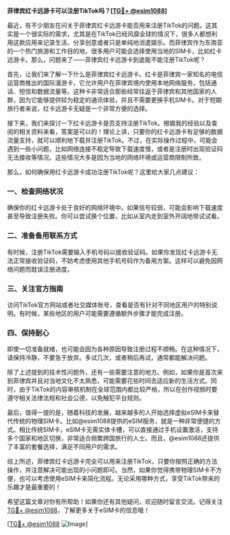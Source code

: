 **菲律宾红卡远游卡可以注册TikTok吗？[[TG💪+ @esim1088](https://t.me/s/esim1088)]**

最近，有不少朋友在问关于菲律宾红卡远游卡能否用来注册TikTok的问题。这其实是一个很实际的需求，尤其是在TikTok已经风靡全球的情况下，很多人都想利用这款应用来记录生活、分享创意或者只是单纯地消遣娱乐。而菲律宾作为东南亚的一个热门旅游和工作目的地，很多用户可能会选择使用当地的SIM卡，比如红卡远游卡。那么，问题来了——菲律宾红卡远游卡到底能不能注册TikTok呢？

首先，让我们来了解一下什么是菲律宾红卡远游卡。红卡是菲律宾一家知名的电信运营商推出的国际漫游卡，它允许用户在菲律宾境内使用本地网络服务，包括通话、短信和数据流量等。这种卡非常适合那些经常往返于菲律宾和其他国家的人群，因为它能够提供较为稳定的通讯体验，并且不需要更换手机SIM卡。对于短期旅行者来说，红卡远游卡无疑是一个非常方便的选择。

接下来，我们来探讨一下红卡远游卡是否支持注册TikTok。根据我的经验以及查阅的相关资料来看，答案是可以的！理论上讲，只要你的红卡远游卡有足够的数据流量支持，就可以顺利地下载并注册TikTok。不过，在实际操作过程中，可能会遇到一些小问题，比如网络连接不稳定导致下载速度慢，或者是注册时出现验证码无法接收等情况。这些情况大多是因为当地的网络环境或运营商限制所致。

那么，如何确保用红卡远游卡成功注册TikTok呢？这里给大家几点建议：

### 一、检查网络状况
确保你的红卡远游卡处于良好的网络环境中。如果信号较弱，可能会影响下载速度甚至导致注册失败。你可以尝试换个位置，比如从室内走到室外开阔地带试试看。

### 二、准备备用联系方式
有时候，注册TikTok需要输入手机号码以接收验证码。如果你发现红卡远游卡无法正常接收验证码，不妨考虑使用其他手机号码作为备用方案。这样可以避免因网络问题而耽误注册进度。

### 三、关注官方指南
访问TikTok官方网站或者社交媒体账号，查看是否有针对不同地区用户的特别说明。有时候，某些地区的用户可能需要遵循额外步骤才能完成注册。

### 四、保持耐心
即使一切准备就绪，也可能会因为各种原因导致注册过程不顺畅。在这种情况下，请保持冷静，不要急于放弃。多试几次，或者稍后再试，通常都能解决问题。

除了上述提到的技术性问题外，还有一些需要注意的地方。例如，如果你是首次来到菲律宾并且对当地文化不太熟悉，可能需要花些时间去适应新的生活方式。同时，由于TikTok的内容审核机制在全球范围内都比较严格，所以在创作视频时要遵守相关法律法规和社会公德，以免触犯平台规则。

最后，值得一提的是，随着科技的发展，越来越多的人开始选择虚拟eSIM卡来替代传统的物理SIM卡。比如@esim1088提供的eSIM服务，就是一种非常便捷的方式。相比传统SIM卡，eSIM卡无需实体卡槽，可以直接通过手机设置激活，支持多个国家和地区切换，非常适合频繁跨国旅行的人士。而且，@esim1088还提供了丰富的套餐选择，满足不同用户的需求。

综上所述，菲律宾红卡远游卡完全可以用来注册TikTok，只要你按照正确的方法操作，并注意解决可能出现的小问题即可。当然，如果你觉得携带物理SIM卡不方便，也可以考虑使用eSIM卡来简化流程。无论采用哪种方式，享受TikTok带来的乐趣才是最重要的！

希望这篇文章对你有所帮助！如果你还有其他疑问，欢迎随时留言交流。记得关注[TG💪+ @esim1088](https://t.me/s/esim1088)，了解更多关于eSIM卡的信息哦！

[[TG💪+ @esim1088](https://t.me/s/esim1088) ![Image](https://i.postimg.cc/4NQfJmqS/Snipaste-2025-05-13-00-14-12.png)]